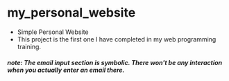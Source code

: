 # my_personal_website
- Simple Personal Website
- This project is the first one I have completed in my web programming training.

##### note: The email input section is symbolic. There won't be any interaction when you actually enter an email there.
